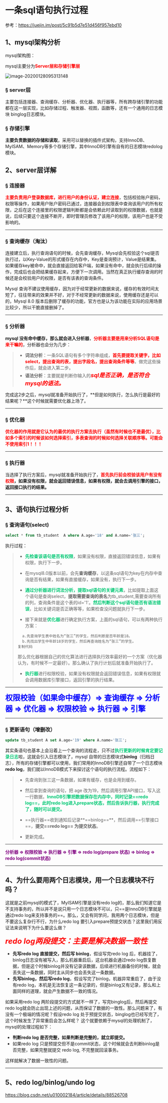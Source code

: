 # 一条sql语句执行过程

参考：https://juejin.im/post/5c91b5d7e51d456f957ebd10

## 1、mysql架构分析

mysql架构图：

mysql主要分为<font color='red'>**Server层和存储引擎层**</font>

![image-20200128095313148](../PicSource/image-20200128095313148.png)



### &sect; server层

主要包括连接器、查询缓存、分析器、优化器、执行器等，所有跨存储引擎的功能都在这一层实现，比如存储过程、触发器、视图，函数等，还有一个通用的日志模块 binglog日志模块。

### &sect; 存储引擎

**主要负责数据的存储和读取**，采用可以替换的插件式架构，支持InnoDB、MyISAM、Memory等多个存储引擎，其中InnoDB引擎有自有的日志模块redolog 模块。



## 2、server层详解

### &sect; 连接器

<font color='red'>**主要负责用户登录数据库，进行用户的身份认证，建立连接**</font>，包括校验账户密码，权限等操作，如果用户账户密码已通过，连接器会到权限表中查询该用户的所有权限，之后在这个连接里的权限逻辑判断都是会依赖此时读取到的权限数据，也就是说，后续只要这个连接不断开，即时管理员修改了该用户的权限，该用户也是不受影响的。

------

### &sect; 查询缓存（淘汰）

连接建立后，执行查询语句的时候，会先查询缓存，Mysql会先校验这个sql是否执行过，以Key-Value的形式缓存在内存中，Key是查询预计，Value是结果集。如果缓存key被命中，就会直接返回给客户端，如果没有命中，就会执行后续的操作，完成后也会把结果缓存起来，方便下一次调用。当然在真正执行缓存查询的时候还是会校验用户的权限，是否有该表的查询条件。

Mysql 查询不建议使用缓存，因为对于经常更新的数据来说，缓存的有效时间太短了，往往带来的效果并不好，对于不经常更新的数据来说，使用缓存还是可以的，Mysql 8.0 版本后删除了缓存的功能，官方也是认为该功能在实际的应用场景比较少，所以干脆直接删掉了。

------

### &sect; 分析器

**mysql 没有命中缓存，那么就会进入分析器**，<font color='red'>**分析器主要是用来分析SQL语句是来干嘛的**</font>，分析器也会分为几步：

> - **词法分析**：一条SQL语句有多个字符串组成，<font color='red'>**首先要提取关键字，比如select，提出查询的表，提出字段名，提出查询条件等等**</font>。做完这些操作后，就会进入第二步。
> - **语法分析**：主要就是判断你输入的<font color='red' size=4>***sql是否正确，是否符合mysql的语法。***</font>

完成这2步之后，mysql就准备开始执行了，**但是如何执行，怎么执行是最好的结果呢？**这个时候就需要优化器上场了。

------

### &sect; 优化器

<font color='red'>**优化器的作用就是它认为的最优的执行方案去执行（虽然有时候也不是最优），比如多个索引的时候该如何选择索引，多表查询的时候如何选择关联顺序等。可能会不使用索引1！！！**</font>

------

### &sect; 执行器

当选择了执行方案后，mysql就准备开始执行了，**<font color='red'>首先执行前会校验该用户有没有权限</font>，如果没有权限，就会返回错误信息，如果有权限，就会去调用引擎的接口，返回接口执行的结果。**

------



## 3、语句执行过程分析

### &sect; 查询语句(select)

```sql
select * from tb_student  A where A.age='18' and A.name='张三';
```

执行过程：

> - <font color='#02C874'>**先检查该语句是否有权限**</font>，如果没有权限，直接返回错误信息，如果有权限，执行下一步。
> - 在mysql8.0版本以前，会先**查询缓存**，以这条sql语句为key在内存中查询是否有结果，如果有直接缓存，如果没有，执行下一步。
>
> - <font color='#02C874'>**通过分析器进行词法分析，提取sql语句的关键元素**</font>，比如提取上面这个语句是查询select，**提取需要查询的表名**为tb_student,需要查询所有的列，查询条件是这个表的id='1'。<font color='#02C874'>**然后判断这个sql语句是否有语法错误**</font>，比如关键词是否正确等等，如果检查没问题就执行下一步。
>
> - 接下来就是<font color='#02C874'>**优化器**</font>进行确定执行方案，上面的sql语句，可以有两种执行方案：
>
> ```
>   a.先查询学生表中姓名为“张三”的学生，然后判断是否年龄是18。
>   b.先找出学生中年龄18岁的学生，然后再查询姓名为“张三”的学生。
> 复制代码
> ```
>
> 那么优化器根据自己的优化算法进行选择执行效率最好的一个方案（优化器认为，有时候不一定最好）。那么确认了执行计划后就准备开始执行了。
>
> - <font color='#02C874'>**执行器**</font>进行权限校验，如果没有权限就会返回错误信息，如果有权限就会调用数据库引擎接口，返回引擎的执行结果。

------

<font color='blue' size=5>**权限校验（如果命中缓存）&rArr; 查询缓存  &rArr; 分析器 &rArr; 优化器 &rArr; 权限校验 &rArr; 执行器 &rArr; 引擎**</font>

------



### &sect; 更新语句（增删改）

```sql
update tb_student A set A.age='19' where A.name='张三';
```

其实条语句也基本上会沿着上一个查询的流程走，只不过<font color='#02C874'>**执行更新的时候肯定要记录日志**</font>啦，这就会引入日志模块了，mysql 自带的日志模块式**binlog**（归档日志），所有的存储引擎都可以使用，我们常用的InnoDB引擎还自带了一个日志模块**redo log**，我们就以InnoDB模式下来探讨这个语句的执行流程。流程如下：

> - 先查询到张三这一条数据，如果有缓存，也是会用到缓存。
>
> - 然后拿到查询的语句，把 age 改为19，然后调用引擎API接口，写入这一行数据，<font color='#02C874'>**InnoDB引擎把数据保存在内存中，同时记录==redo log==，此时redo log进入prepare状态，然后告诉执行器，执行完成了，随时可以提交。**</font>
>
> - ==执行器==收到通知后记录**==binlog==**，然后调用==引擎接口==，**提交==redo log== 为提交状态**。
>
> - 更新完成。

------

<font color='purple'>**分析器  &rArr; 权限校验 &rArr; 执行器  &rArr; 引擎  &rArr; redo log(prepare 状态)  &rArr;  binlog  &rArr;  redo log(commit状态)**</font>

------



## 4、为什么要用两个日志模块，用一个日志模块不行吗？

这就是之前mysql的模式了，MyISAM引擎是没有redo log的，那么我们知道它是不支持事务的，所以并不是说只用一个日志模块不可以，只==是InnoDB引擎就是通过redo log来支持事务的==。那么，又会有同学问，我用两个日志模块，但是不要这么复杂行不行，为什么redo log 要引入prepare预提交状态？这里我们用反证法来说明下为什么要这么做？

<font color='red' size=5>***redo log两段提交：主要是解决数据一致性***</font>

- **先写redo log 直接提交，然后写 binlog**，假设写完redo log 后，机器挂了，binlog日志没有被写入，那么机器重启后，这台机器会通过redo log恢复数据，但是这个时候binlog并没有记录该数据，后续进行机器备份的时候，就会丢失这一条数据，同时主从同步也会丢失这一条数据。
- **先写binlog，然后写redo log**，假设写完了binlog，机器异常重启了，由于没有redo log，本机是无法恢复这一条记录的，但是binlog又有记录，那么和上面同样的道理，就会产生数据不一致的情况。

如果采用redo log 两阶段提交的方式就不一样了，写完binglog后，然后再提交redo log就会防止出现上述的问题，从而保证了数据的一致性。那么问题来了，有没有一个极端的情况呢？假设redo log 处于预提交状态，binglog也已经写完了，这个时候发生了异常重启会怎么样呢？ 这个就要依赖于mysql的处理机制了，mysql的处理过程如下：

- **判断redo log 是否完整，如果判断是完整的，就立即提交。**
- 如果redo log 只是预提交但不是commit状态，这个时候就会去判断binlog是否完整，如果完整就提交 redo log, 不完整就回滚事务。

这样就解决了数据一致性的问题。

------

## 5、redo log/binlog/undo log

https://blog.csdn.net/u010002184/article/details/88526708